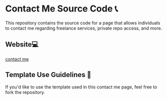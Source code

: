 # Contact Me Source Code 📞

This repository contains the source code for a page that allows individuals to contact me regarding freelance services, private repo access, and more.

## Website💻

[contact me](https://rosriv30.github.io/contact-me/)

## Template Use Guidelines 🤝

If you'd like to use the template used in this contact me page, feel free to fork the repository.
